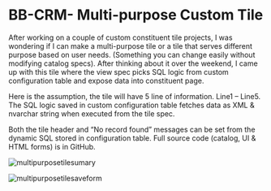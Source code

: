 # BB-CRM- Multi-purpose Custom Tile

After working on a couple of custom constituent tile projects, I was wondering if I can make a multi-purpose tile or a tile that serves different purpose based on user needs. (Something you can change easily without modifying catalog specs). After thinking about it over the weekend, I came up with this tile where the view spec picks SQL logic from custom configuration table and expose data into constituent page.

Here is the assumption, the tile will have 5 line of information. Line1 – Line5. The SQL logic saved in custom configuration table fetches data as XML & nvarchar string when executed from the tile spec. 


Both the tile header and “No record found” messages can be set from the dynamic SQL stored in configuration table. Full source code (catalog, UI & HTML forms) is in GitHub. 

![multipurposetilesumary](https://user-images.githubusercontent.com/11167096/39772283-b679e9e6-52a9-11e8-8581-8c658217ef7b.PNG)

![multipurposetilesaveform](https://user-images.githubusercontent.com/11167096/39772301-c4498efa-52a9-11e8-8377-429d3ccc3513.PNG)
